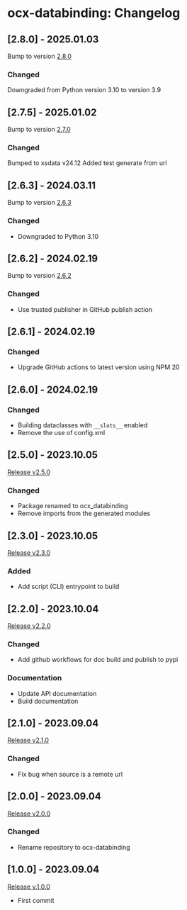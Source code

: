 # ocx-databinding: Changelog


## [2.8.0] - 2025.01.03
Bump to version [2.8.0](https://github.com/OCXStandard/ocx-databinding/tree/v2.8.0)
### Changed
Downgraded from Python version 3.10 to version 3.9

## [2.7.5] - 2025.01.02
Bump to version [2.7.0](https://github.com/OCXStandard/ocx-databinding/tree/v2.7.5)
### Changed
Bumped to xsdata v24.12
Added test generate from url

## [2.6.3] - 2024.03.11
Bump to version [2.6.3](https://github.com/OCXStandard/ocx-databinding/tree/v2.6.3)
### Changed
* Downgraded to Python 3.10


## [2.6.2] - 2024.02.19
Bump to version [2.6.2](https://github.com/OCXStandard/ocx-databinding/tree/v2.6.2)
### Changed
* Use trusted publisher in GitHub publish action


## [2.6.1] - 2024.02.19
### Changed
* Upgrade GitHub actions to latest version using NPM 20

## [2.6.0] - 2024.02.19

### Changed
* Building dataclasses with ``__slots__`` enabled
* Remove the use of config.xml

## [2.5.0] - 2023.10.05
 [Release v2.5.0](https://github.com/OCXStandard/ocx-generator/releases/tag/v2.5.0)

### Changed
 - Package renamed to ocx_databinding
 - Remove imports from the generated modules

## [2.3.0] - 2023.10.05
 [Release v2.3.0](https://github.com/OCXStandard/ocx-databinding/releases/tag/v2.3.0)

### Added
* Add script (CLI) entrypoint to build

## [2.2.0] - 2023.10.04
 [Release v2.2.0](https://github.com/OCXStandard/ocx-databinding/releases/tag/v2.2.0)
### Changed
 - Add github workflows for doc build and publish to pypi
### Documentation
 - Update API documentation
 - Build documentation

## [2.1.0] - 2023.09.04
 [Release v2.1.0](https://github.com/OCXStandard/ocx-databinding/releases/tag/v2.1.0)
### Changed
* Fix bug when source is a remote url

## [2.0.0] - 2023.09.04
[Release v2.0.0](https://github.com/OCXStandard/ocx-databinding/releases/tag/v2.0.0)
### Changed
 * Rename repository to ocx-databinding


## [1.0.0] - 2023.09.04
[Release v.1.0.0](https://github.com/OCXStandard/ocx-databinding/releases/tag/v1.0.0)
* First commit
